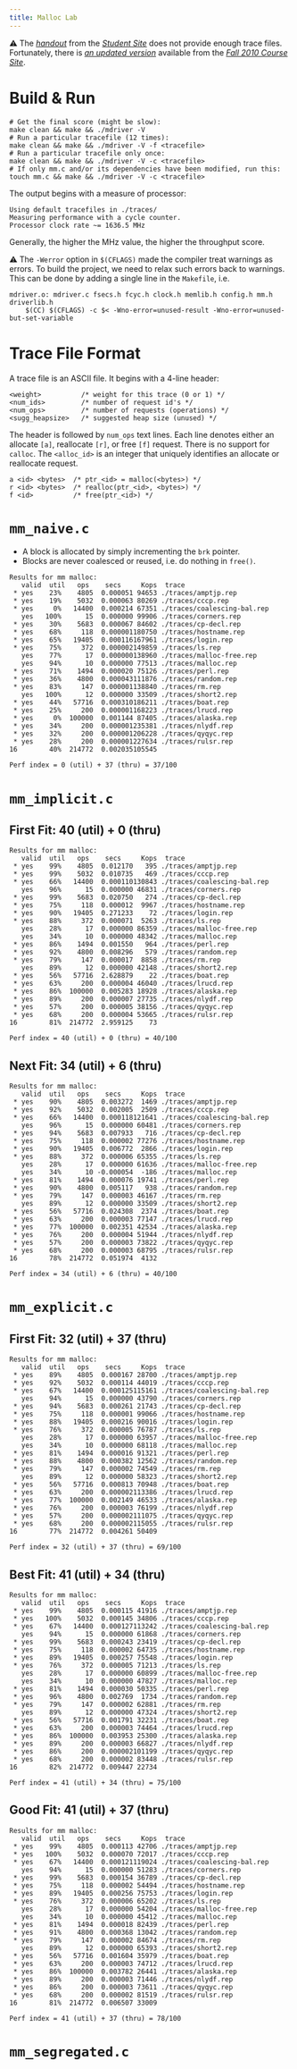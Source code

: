 ```yaml
---
title: Malloc Lab
---
```


⚠️ The [*handout*](http://csapp.cs.cmu.edu/3e/malloclab-handout.tar) from the [*Student Site*](http://csapp.cs.cmu.edu/3e/labs.html) does not provide enough trace files. Fortunately, there is [*an updated version*](https://www.cs.cmu.edu/afs/cs/academic/class/15213-f10/www/labs/malloclab-handout.tar) available from the [*Fall 2010 Course Site*](http://www.cs.cmu.edu/afs/cs/academic/class/15213-f10/www/assignments.html).

# Build & Run

```shell
# Get the final score (might be slow):
make clean && make && ./mdriver -V
# Run a particular tracefile (12 times):
make clean && make && ./mdriver -V -f <tracefile>
# Run a particular tracefile only once:
make clean && make && ./mdriver -V -c <tracefile>
# If only mm.c and/or its dependencies have been modified, run this:
touch mm.c && make && ./mdriver -V -c <tracefile>
```

The output begins with a measure of processor:

```
Using default tracefiles in ./traces/
Measuring performance with a cycle counter.
Processor clock rate ~= 1636.5 MHz
```

Generally, the higher the MHz value, the higher the throughput score.

⚠️ The `-Werror` option in `$(CFLAGS)` made the compiler treat warnings as errors. To build the project, we need to relax such errors back to warnings. This can be done by adding a single line in the `Makefile`, i.e.

```make
mdriver.o: mdriver.c fsecs.h fcyc.h clock.h memlib.h config.h mm.h driverlib.h
	$(CC) $(CFLAGS) -c $< -Wno-error=unused-result -Wno-error=unused-but-set-variable
```

# Trace File Format

A trace file is an ASCII file. It begins with a 4-line header:

```
<weight>          /* weight for this trace (0 or 1) */
<num_ids>         /* number of request id's */
<num_ops>         /* number of requests (operations) */
<sugg_heapsize>   /* suggested heap size (unused) */
```

The header is followed by `num_ops` text lines. Each line denotes either an allocate `[a]`, reallocate `[r]`, or free `[f]` request.
There is no support for `calloc`.
The `<alloc_id>` is an integer that uniquely identifies an allocate or reallocate request.  

```
a <id> <bytes>  /* ptr_<id> = malloc(<bytes>) */
r <id> <bytes>  /* realloc(ptr_<id>, <bytes>) */ 
f <id>          /* free(ptr_<id>) */
```

# `mm_naive.c`

- A block is allocated by simply incrementing the `brk` pointer.
- Blocks are never coalesced or reused, i.e. do nothing in `free()`.

```
Results for mm malloc:
   valid  util   ops    secs     Kops  trace
 * yes    23%    4805  0.000051 94653 ./traces/amptjp.rep
 * yes    19%    5032  0.000063 80269 ./traces/cccp.rep
 * yes     0%   14400  0.000214 67351 ./traces/coalescing-bal.rep
   yes   100%      15  0.000000 99906 ./traces/corners.rep
 * yes    30%    5683  0.000067 84602 ./traces/cp-decl.rep
 * yes    68%     118  0.000001180750 ./traces/hostname.rep
 * yes    65%   19405  0.000116167961 ./traces/login.rep
 * yes    75%     372  0.000002149859 ./traces/ls.rep
   yes    77%      17  0.000000138960 ./traces/malloc-free.rep
   yes    94%      10  0.000000 77513 ./traces/malloc.rep
 * yes    71%    1494  0.000020 75126 ./traces/perl.rep
 * yes    36%    4800  0.000043111876 ./traces/random.rep
 * yes    83%     147  0.000001138840 ./traces/rm.rep
   yes   100%      12  0.000000 33509 ./traces/short2.rep
 * yes    44%   57716  0.000310186211 ./traces/boat.rep
 * yes    25%     200  0.000001168223 ./traces/lrucd.rep
 * yes     0%  100000  0.001144 87405 ./traces/alaska.rep
 * yes    34%     200  0.000001235381 ./traces/nlydf.rep
 * yes    32%     200  0.000001206228 ./traces/qyqyc.rep
 * yes    28%     200  0.000001227634 ./traces/rulsr.rep
16        40%  214772  0.002035105545

Perf index = 0 (util) + 37 (thru) = 37/100
```

# `mm_implicit.c`

## First Fit: 40 (util) + 0 (thru)

```
Results for mm malloc:
   valid  util   ops    secs     Kops  trace
 * yes    99%    4805  0.012170   395 ./traces/amptjp.rep
 * yes    99%    5032  0.010735   469 ./traces/cccp.rep
 * yes    66%   14400  0.000110130843 ./traces/coalescing-bal.rep
   yes    96%      15  0.000000 46831 ./traces/corners.rep
 * yes    99%    5683  0.020750   274 ./traces/cp-decl.rep
 * yes    75%     118  0.000012  9967 ./traces/hostname.rep
 * yes    90%   19405  0.271233    72 ./traces/login.rep
 * yes    88%     372  0.000071  5263 ./traces/ls.rep
   yes    28%      17  0.000000 86359 ./traces/malloc-free.rep
   yes    34%      10  0.000000 48342 ./traces/malloc.rep
 * yes    86%    1494  0.001550   964 ./traces/perl.rep
 * yes    92%    4800  0.008296   579 ./traces/random.rep
 * yes    79%     147  0.000017  8858 ./traces/rm.rep
   yes    89%      12  0.000000 42148 ./traces/short2.rep
 * yes    56%   57716  2.628879    22 ./traces/boat.rep
 * yes    63%     200  0.000004 46040 ./traces/lrucd.rep
 * yes    86%  100000  0.005283 18928 ./traces/alaska.rep
 * yes    89%     200  0.000007 27735 ./traces/nlydf.rep
 * yes    57%     200  0.000005 38156 ./traces/qyqyc.rep
 * yes    68%     200  0.000004 53665 ./traces/rulsr.rep
16        81%  214772  2.959125    73

Perf index = 40 (util) + 0 (thru) = 40/100
```

## Next Fit: 34 (util) + 6 (thru)

```
Results for mm malloc:
   valid  util   ops    secs     Kops  trace
 * yes    90%    4805  0.003272  1469 ./traces/amptjp.rep
 * yes    92%    5032  0.002005  2509 ./traces/cccp.rep
 * yes    66%   14400  0.000118121641 ./traces/coalescing-bal.rep
   yes    96%      15  0.000000 60481 ./traces/corners.rep
 * yes    94%    5683  0.007933   716 ./traces/cp-decl.rep
 * yes    75%     118  0.000002 77276 ./traces/hostname.rep
 * yes    90%   19405  0.006772  2866 ./traces/login.rep
 * yes    88%     372  0.000006 65355 ./traces/ls.rep
   yes    28%      17  0.000000 61636 ./traces/malloc-free.rep
   yes    34%      10 -0.000054  -186 ./traces/malloc.rep
 * yes    81%    1494  0.000076 19741 ./traces/perl.rep
 * yes    90%    4800  0.005117   938 ./traces/random.rep
 * yes    79%     147  0.000003 46167 ./traces/rm.rep
   yes    89%      12  0.000000 33509 ./traces/short2.rep
 * yes    56%   57716  0.024308  2374 ./traces/boat.rep
 * yes    63%     200  0.000003 77147 ./traces/lrucd.rep
 * yes    77%  100000  0.002351 42534 ./traces/alaska.rep
 * yes    76%     200  0.000004 51944 ./traces/nlydf.rep
 * yes    57%     200  0.000003 73822 ./traces/qyqyc.rep
 * yes    68%     200  0.000003 68795 ./traces/rulsr.rep
16        78%  214772  0.051974  4132

Perf index = 34 (util) + 6 (thru) = 40/100
```

# `mm_explicit.c`

## First Fit: 32 (util) + 37 (thru)

```
Results for mm malloc:
   valid  util   ops    secs     Kops  trace
 * yes    89%    4805  0.000167 28700 ./traces/amptjp.rep
 * yes    92%    5032  0.000114 44019 ./traces/cccp.rep
 * yes    67%   14400  0.000125115161 ./traces/coalescing-bal.rep
   yes    94%      15  0.000000 43790 ./traces/corners.rep
 * yes    94%    5683  0.000261 21743 ./traces/cp-decl.rep
 * yes    75%     118  0.000001 99066 ./traces/hostname.rep
 * yes    88%   19405  0.000216 90016 ./traces/login.rep
 * yes    76%     372  0.000005 76787 ./traces/ls.rep
   yes    28%      17  0.000000 63957 ./traces/malloc-free.rep
   yes    34%      10  0.000000 68118 ./traces/malloc.rep
 * yes    81%    1494  0.000016 91321 ./traces/perl.rep
 * yes    88%    4800  0.000382 12562 ./traces/random.rep
 * yes    79%     147  0.000002 74549 ./traces/rm.rep
   yes    89%      12  0.000000 58323 ./traces/short2.rep
 * yes    56%   57716  0.000813 70948 ./traces/boat.rep
 * yes    63%     200  0.000002113386 ./traces/lrucd.rep
 * yes    77%  100000  0.002149 46533 ./traces/alaska.rep
 * yes    76%     200  0.000003 76199 ./traces/nlydf.rep
 * yes    57%     200  0.000002111075 ./traces/qyqyc.rep
 * yes    68%     200  0.000002115055 ./traces/rulsr.rep
16        77%  214772  0.004261 50409

Perf index = 32 (util) + 37 (thru) = 69/100
```

## Best Fit: 41 (util) + 34 (thru)

```
Results for mm malloc:
   valid  util   ops    secs     Kops  trace
 * yes    99%    4805  0.000115 41916 ./traces/amptjp.rep
 * yes   100%    5032  0.000145 34806 ./traces/cccp.rep
 * yes    67%   14400  0.000127113242 ./traces/coalescing-bal.rep
   yes    94%      15  0.000000 61868 ./traces/corners.rep
 * yes    99%    5683  0.000243 23419 ./traces/cp-decl.rep
 * yes    75%     118  0.000002 64735 ./traces/hostname.rep
 * yes    89%   19405  0.000257 75548 ./traces/login.rep
 * yes    76%     372  0.000005 71213 ./traces/ls.rep
   yes    28%      17  0.000000 60899 ./traces/malloc-free.rep
   yes    34%      10  0.000000 47827 ./traces/malloc.rep
 * yes    81%    1494  0.000030 50335 ./traces/perl.rep
 * yes    96%    4800  0.002769  1734 ./traces/random.rep
 * yes    79%     147  0.000002 62881 ./traces/rm.rep
   yes    89%      12  0.000000 47324 ./traces/short2.rep
 * yes    56%   57716  0.001791 32231 ./traces/boat.rep
 * yes    63%     200  0.000003 74464 ./traces/lrucd.rep
 * yes    86%  100000  0.003953 25300 ./traces/alaska.rep
 * yes    89%     200  0.000003 66827 ./traces/nlydf.rep
 * yes    86%     200  0.000002101199 ./traces/qyqyc.rep
 * yes    68%     200  0.000002 83448 ./traces/rulsr.rep
16        82%  214772  0.009447 22734

Perf index = 41 (util) + 34 (thru) = 75/100
```

## Good Fit: 41 (util) + 37 (thru)

```
Results for mm malloc:
   valid  util   ops    secs     Kops  trace
 * yes    99%    4805  0.000113 42706 ./traces/amptjp.rep
 * yes   100%    5032  0.000070 72017 ./traces/cccp.rep
 * yes    67%   14400  0.000121119024 ./traces/coalescing-bal.rep
   yes    94%      15  0.000000 51283 ./traces/corners.rep
 * yes    99%    5683  0.000154 36789 ./traces/cp-decl.rep
 * yes    75%     118  0.000002 54494 ./traces/hostname.rep
 * yes    89%   19405  0.000256 75753 ./traces/login.rep
 * yes    76%     372  0.000006 65202 ./traces/ls.rep
   yes    28%      17  0.000000 54204 ./traces/malloc-free.rep
   yes    34%      10  0.000000 45412 ./traces/malloc.rep
 * yes    81%    1494  0.000018 82439 ./traces/perl.rep
 * yes    91%    4800  0.000368 13042 ./traces/random.rep
 * yes    79%     147  0.000002 84674 ./traces/rm.rep
   yes    89%      12  0.000000 65393 ./traces/short2.rep
 * yes    56%   57716  0.001604 35979 ./traces/boat.rep
 * yes    63%     200  0.000003 74712 ./traces/lrucd.rep
 * yes    86%  100000  0.003782 26441 ./traces/alaska.rep
 * yes    89%     200  0.000003 71446 ./traces/nlydf.rep
 * yes    86%     200  0.000003 73611 ./traces/qyqyc.rep
 * yes    68%     200  0.000002 81519 ./traces/rulsr.rep
16        81%  214772  0.006507 33009

Perf index = 41 (util) + 37 (thru) = 78/100
```

# `mm_segregated.c`

